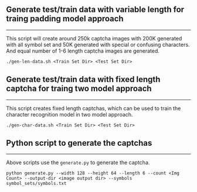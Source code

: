 ## Generate test/train data with variable length for traing padding model approach
-----------------------------------------
This script will create around 250k captcha images with 200K generated with all symbol set and 50K generated with special or confusing characters. And equal number of 1-6 length captcha images are generated.

`./gen-len-data.sh <Train Set Dir> <Test Set Dir>`

## Generate test/train data with fixed length captcha for traing two model approach
-----------------------------------------
This script creates fixed length captchas, which can be used to train the character recognition model in two model approach.

`./gen-char-data.sh <Train Set Dir> <Test Set Dir>`

## Python script to generate the captchas
-----------------------------------------
Above scripts use the `generate.py` to generate the captcha.

`python generate.py --width 128 --height 64 --length 6 --count <Img Count> --output-dir <image output dir> --symbols symbol_sets/symbols.txt`